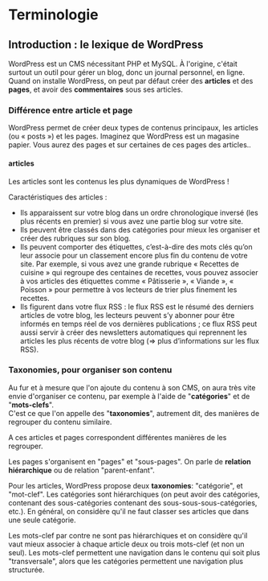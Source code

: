 # Terminologie

## Introduction : le lexique de WordPress

WordPress est un CMS nécessitant PHP et MySQL. À l'origine, c'était surtout un outil pour gérer un blog, donc un journal personnel, en ligne. Quand on installe WordPress, on peut par défaut créer des **articles** et des **pages**, et avoir des **commentaires** sous ses articles.

### Différence entre article et page

WordPress permet de créer deux types de contenus principaux, les articles (ou « posts ») et les pages. Imaginez que WordPress est un magasine papier. Vous aurez des pages et sur certaines de ces pages des articles..

#### articles

Les articles sont les contenus les plus dynamiques de WordPress !

Caractéristiques des articles : 

- Ils apparaissent sur votre blog dans un ordre chronologique inversé (les plus récents en premier) si vous avez une partie blog sur votre site.
- Ils peuvent être classés dans des catégories pour mieux les organiser et créer des rubriques sur son blog.
- Ils peuvent comporter des étiquettes, c’est-à-dire des mots clés qu’on leur associe pour un classement encore plus fin du contenu de votre site. Par exemple, si vous avez une grande rubrique « Recettes de cuisine » qui regroupe des centaines de recettes, vous pouvez associer à vos articles des étiquettes comme « Pâtisserie », « Viande », « Poisson » pour permettre à vos lecteurs de trier plus finement les recettes.
- Ils figurent dans votre flux RSS : le flux RSS est le résumé des derniers articles de votre blog, les lecteurs peuvent s’y abonner pour être informés en temps réel de vos dernières publications ; ce flux RSS peut aussi servir à créer des newsletters automatiques qui reprennent les articles les plus récents de votre blog (=> plus d’informations sur les flux RSS).

### Taxonomies, pour organiser son contenu

Au fur et à mesure que l'on ajoute du contenu à son CMS, on aura très vite envie d'organiser ce contenu, par exemple à l'aide de "**catégories**" et de "**mots-clefs**".  
C'est ce que l'on appelle des "**taxonomies**", autrement dit, des manières de regrouper du contenu similaire.

A ces articles et pages correspondent différentes manières de les regrouper. 

Les pages s'organisent en "pages" et "sous-pages". On parle de **relation hiérarchique** ou de relation "parent-enfant".

Pour les articles, WordPress propose deux **taxonomies**: "catégorie", et "mot-clef". Les catégories sont hiérarchiques (on peut avoir des catégories, contenant des sous-catégories contenant des sous-sous-sous-catégories, etc.). En général, on considère qu'il ne faut classer ses articles que dans une seule catégorie.

Les mots-clef par contre ne sont pas hiérarchiques et on considère qu'il vaut mieux associer à chaque article deux ou trois mots-clef (et non un seul). 
Les mots-clef permettent une navigation dans le contenu qui soit plus "transversale", alors que les catégories permettent une navigation plus structurée.

